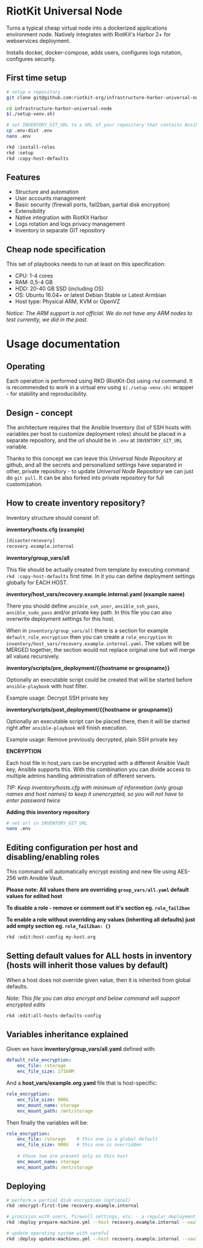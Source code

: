 RiotKit Universal Node
======================

Turns a typical cheap virtual node into a dockerized applications environment node. Natively integrates with RiotKit's Harbor 2+ for webservices deployment.

Installs docker, docker-compose, adds users, configures logs rotation, configures security.

First time setup
----------------

```bash
# setup a repository
git clone git@github.com:riotkit-org/infrastructure-harbor-universal-node.git

cd infrastructure-harbor-universal-node
$(./setup-venv.sh)

# set INVENTORY_GIT_URL to a URL of your repository that contains Ansible inventory with hosts.cfg, host_vars/, group_vars/
cp .env-dist .env
nano .env

rkd :install-roles
rkd :setup
rkd :copy-host-defaults
```

Features
--------

- Structure and automation
- User accounts management
- Basic security (firewall ports, fail2ban, partial disk encryption)
- Extensibility
- Native integration with RiotKit Harbor
- Logs rotation and logs privacy management
- Inventory in separate GIT repository

Cheap node specification
------------------------

This set of playbooks needs to run at least on this specification:

- CPU: 1-4 cores
- RAM: 0,5-4 GB
- HDD: 20-40 GB SSD (including OS)
- OS: Ubuntu 16.04+ or latest Debian Stable or Latest Armbian
- Host type: Physical ARM, KVM or OpenVZ

*Notice: The ARM support is not official. We do not have any ARM nodes to test currently, we did in the past.* 

Usage documentation
===================

Operating
---------

Each operation is performed using RKD (RiotKit-Do) using `rkd` command.
It is recommended to work in a virtual env using `$(./setup-venv.sh)` wrapper - for stability and reproducibility.

Design - concept
----------------

The architecture requires that the Ansible Inventory (list of SSH hosts with variables per host to customize deployment roles) should be placed
in a separate repository, and the url should be in `.env` at `INVENTORY_GIT_URL` variable.

Thanks to this concept we can leave this *Universal Node Repository* at github, and all the secrets and personalized settings
have separated in other, private repository - to update *Universal Node Repository* we can just do `git pull`. It can be also forked
into private repository for full customization.

How to create inventory repository?
-----------------------------------

Inventory structure should consist of:

**inventory/hosts.cfg (example)**

```bash
[disasterrecovery]
recovery.example.internal

```

**inventory/group_vars/all**

This file should be actually created from template by executing command `rkd :copy-host-defaults` first time.
In it you can define deployment settings globally for EACH HOST.

**inventory/host_vars/recovery.example.internal.yaml (example name)**

There you should define `ansible_ssh_user`, `ansible_ssh_pass`, `ansible_sudo_pass` and/or private key path.
In this file you can also overwrite deployment settings for this host.

When in `inventory/group_vars/all` there is a section for example `default_role_encryption` then you can create a `role_encryption` in `inventory/host_vars/recovery.example.internal.yaml`.
The values will be MERGED together, the section would not replace original one but will merge all values recursively.

**inventory/scripts/pre_deployment/{{hostname or groupname}}**

Optionally an executable script could be created that will be started before `ansible-playbook` with host filter.

Example usage: Decrypt SSH private key

**inventory/scripts/post_deployment/{{hostname or groupname}}**

Optionally an executable script can be placed there, then it will be started right after `ansible-playbook` will finish execution.

Example usage: Remove previously decrypted, plain SSH private key

**ENCRYPTION**

Each host file in host_vars can be encrypted with a different Ansible Vault key, Ansible supports this.
With this combination you can divide access to multiple admins handling administration of different servers.

*TIP: Keep inventory/hosts.cfg with minimum of information (only group names and host names) to keep it unencrypted, so you will not have to enter password twice*

**Adding this inventory repository**

```bash
# set url in INVENTORY_GIT_URL
nano .env
```

Editing configuration per host and disabling/enabling roles
-----------------------------------------------------------

This command will automatically encrypt existing and new file using AES-256 with Ansible Vault.

**Please note: All values there are overriding `group_vars/all.yaml` default values for edited host**

**To disable a role - remove or comment out it's section eg. `role_fail2ban`**

**To enable a role without overriding any values (inheriting all defaults) just add empty section eg. `role_fail2ban: {}`**

```bash
rkd :edit:host-config my-host.org
```

Setting default values for ALL hosts in inventory (hosts will inherit those values by default)
----------------------------------------------------------------------------------------------

When a host does not override given value, then it is inherited from global defaults.

*Note: This file you can also encrypt and below command will support encrypted edits*

```bash
rkd :edit:all-hosts-defaults-config
```

Variables inheritance explained
-------------------------------

Given we have **inventory/group_vars/all.yaml** defined with:

```yaml
default_role_encryption:
    enc_file: /storage
    enc_file_size: 17160M
```

And a **host_vars/example.org.yaml** file that is host-specific:

```yaml
role_encryption:
    enc_file_size: 900G
    enc_mount_name: storage
    enc_mount_path: /mnt/storage
```

Then finally the variables will be:

```yaml
role_encryption:
    enc_file: /storage    # this one is a global default
    enc_file_size: 900G   # this one is overridden
    
    # those two are present only on this host
    enc_mount_name: storage
    enc_mount_path: /mnt/storage
```


Deploying
---------

```bash
# perform a partial disk encryption (optional)
rkd :encrypt-first-time recovery.example.internal

# provision with users, firewall settings, etc. - a regular deployment
rkd :deploy prepare-machine.yml --host recovery.example.internal --vault

# update operating system with careful
rkd :deploy update-machines.yml --host recovery.example.internal --vault
```
